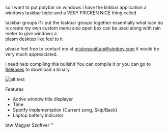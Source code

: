 so i want to put polybar on windows  i have  the linkbar  application a windows taskbar hider  and  a  VERY FRICKEN NICE  thing called  

taskbar groups if  i put the  taskbar groups  together essentially what ican do is create my own custom menu also  open box  can be used along with rain meter to give windows a  
plasm desktop like feel to it  

please feel free to contact me  at mistressnittani@simbey.com it would be very much appreaciated. 

i need help compiling this bullshit 
You can compile it or you can go to [Releases](https://github.com/skver0/x1/releases) to download a binary.

![alt text](https://skver.nixne.st/7de429.png)

Features
- Active window title displayer
- Time
- Spotify implementation (Current song, Skip/Back)
- Laptop battery indicator

btw Magyar Szoftver ™
